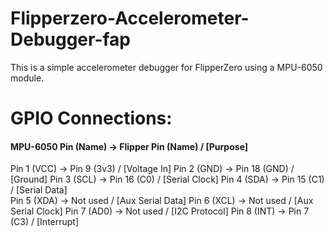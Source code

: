 # Flipperzero-Accelerometer-Debugger-fap

This is a simple accelerometer debugger for FlipperZero using a MPU-6050 module. 

# GPIO Connections:
#### MPU-6050 Pin (Name) -> Flipper Pin (Name) / [Purpose]

Pin 1 (VCC) -> Pin 9 (3v3)  / [Voltage In]
Pin 2 (GND) -> Pin 18 (GND) / [Ground]
Pin 3 (SCL) -> Pin 16 (C0)  / [Serial Clock]
Pin 4 (SDA) -> Pin 15 (C1)  / [Serial Data]     
Pin 5 (XDA) -> Not used     / [Aux Serial Data]
Pin 6 (XCL) -> Not used     / [Aux Serial Clock]
Pin 7 (AD0) -> Not used     / [I2C Protocol]
Pin 8 (INT) -> Pin 7 (C3)   / [Interrupt]